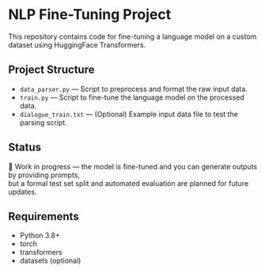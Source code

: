 # NLP Fine-Tuning Project

This repository contains code for fine-tuning a language model on a custom dataset using HuggingFace Transformers.

## Project Structure

- `data_parser.py` — Script to preprocess and format the raw input data.
- `train.py` — Script to fine-tune the language model on the processed data.
- `dialogue_train.txt` — (Optional) Example input data file to test the parsing script.

## Status

🚧 Work in progress — the model is fine-tuned and you can generate outputs by providing prompts,  
but a formal test set split and automated evaluation are planned for future updates.

## Requirements

- Python 3.8+
- torch
- transformers
- datasets (optional)
